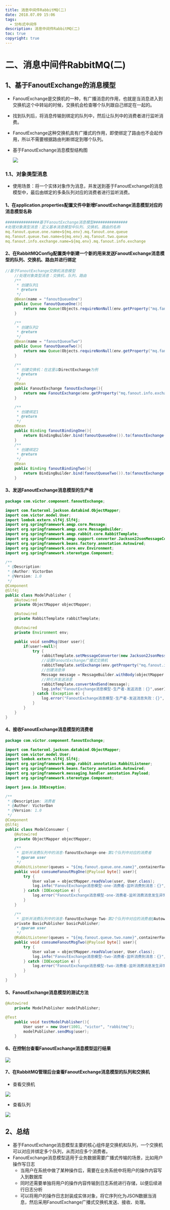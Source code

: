 ```yaml
---
title: 消息中间件RabbitMQ(二)
date: 2018.07.09 15:06
tags:
  - 分布式中间件
description: 消息中间件RabbitMQ(二)
toc: true
copyright: true
---
```


# 二、消息中间件RabbitMQ(二)

## 1、基于FanoutExchange的消息模型

- FanoutExchange是交换机的一种，有广播消息的作用，也就是当消息进入到交换机这个中转站的时候，交换机会检查哪个队列跟自己绑定在一起的。

- 找到队列后，将消息传输到绑定的队列中，然后让队列中的消费者进行监听消费。

- FanoutExchange这种交换机具有广播式的作用，即使绑定了路由也不会起作用，所以不需要根据路由判断绑定到哪个队列。

- 基于FanoutExchange消息模型结构图

  ![](消息中间件RabbitMQ-二/基于FanoutExchange消息模型结构图.jpeg)

### 1.1、对象类型消息

- 使用场景：将一个实体对象作为消息，并发送到基于FanoutExchange的消息模型中，最后由绑定的多条队列对应的消费者进行监听消费。

#### 1、在application.properties配置文件中新增FanoutExchange消息模型对应的消息模型名称

```yaml
###############基于FanoutExchange消息模型###############
#处理对象类型消息：定义基本消息模型中队列、交换机、路由的名称
mq.fanout.queue.one.name=${mq.env}.mq.fanout.one.queue
mq.fanout.queue.two.name=${mq.env}.mq.fanout.two.queue
mq.fanout.info.exchange.name=${mq.env}.mq.fanout.info.exchange
```

#### 2、在RabbitMQConfig配置类中新建一个新的用来发送FanoutExchange消息模型的队列、交换机、路由并进行绑定

```java
//基于FanoutExchange交换机消息模型
    //处理对象类型消息：交换机，队列，路由
    /**
     * 创建队列1
     * @return
     */
    @Bean(name = "fanoutQueueOne")
    public Queue fanoutQueueOne(){
        return new Queue(Objects.requireNonNull(env.getProperty("mq.fanout.queue.one.name")),true);
    }

    /**
     * 创建队列2
     * @return
     */
    @Bean(name = "fanoutQueueTwo")
    public Queue fanoutQueueTwo(){
        return new Queue(Objects.requireNonNull(env.getProperty("mq.fanout.queue.two.name")),true);
    }

    /**
     * 创建交换机：在这里以DirectExchange为例
     * @return
     */
    @Bean
    public FanoutExchange fanoutExchange(){
        return new FanoutExchange(env.getProperty("mq.fanout.info.exchange.name"),true,false);
    }

    /**
     * 创建绑定1
     * @return
     */
    @Bean
    public Binding fanoutBindingOne(){
        return BindingBuilder.bind(fanoutQueueOne()).to(fanoutExchange());
    }
    /**
     * 创建绑定2
     * @return
     */
    @Bean
    public Binding fanoutBindingTwo(){
        return BindingBuilder.bind(fanoutQueueTwo()).to(fanoutExchange());
    }
```

#### 3、发送FanoutExchange消息模型的生产者

```java
package com.victor.component.fanoutExchange;

import com.fasterxml.jackson.databind.ObjectMapper;
import com.victor.model.User;
import lombok.extern.slf4j.Slf4j;
import org.springframework.amqp.core.Message;
import org.springframework.amqp.core.MessageBuilder;
import org.springframework.amqp.rabbit.core.RabbitTemplate;
import org.springframework.amqp.support.converter.Jackson2JsonMessageConverter;
import org.springframework.beans.factory.annotation.Autowired;
import org.springframework.core.env.Environment;
import org.springframework.stereotype.Component;

/**
 * @Description:
 * @Author: VictorDan
 * @Version: 1.0
 */
@Component
@Slf4j
public class ModelPublisher {
    @Autowired
    private ObjectMapper objectMapper;

    @Autowired
    private RabbitTemplate rabbitTemplate;

    @Autowired
    private Environment env;

    public void sendMsg(User user){
        if(user!=null){
            try {
                rabbitTemplate.setMessageConverter(new Jackson2JsonMessageConverter());
                //设置FanoutExchange广播式交换机
                rabbitTemplate.setExchange(env.getProperty("mq.fanout.info.exchange.name"));
                //创建消息体
                Message message = MessageBuilder.withBody(objectMapper.writeValueAsBytes(user)).build();
                //转化并发送消息
                rabbitTemplate.convertAndSend(message);
                log.info("FanoutExchange消息模型-生产者-发送消息：{}",user);
            } catch (Exception e) {
                log.error("FanoutExchange消息模型-生产者-发送消息失败：{}",user,e.fillInStackTrace());
            }
        }
    }
}
```

#### 4、接收FanoutExchange消息模型的消费者

```java
package com.victor.component.fanoutExchange;

import com.fasterxml.jackson.databind.ObjectMapper;
import com.victor.model.User;
import lombok.extern.slf4j.Slf4j;
import org.springframework.amqp.rabbit.annotation.RabbitListener;
import org.springframework.beans.factory.annotation.Autowired;
import org.springframework.messaging.handler.annotation.Payload;
import org.springframework.stereotype.Component;

import java.io.IOException;

/**
 * @Description: 消费者
 * @Author: VictorDan
 * @Version: 1.0
 */
@Component
@Slf4j
public class ModelConsumer {
    @Autowired
    private ObjectMapper objectMapper;

    /**
     * 监听并消费队列中的消息-fanoutExchange-one-第1个队列中对应的消费者
     * @param user
     */
    @RabbitListener(queues = "${mq.fanout.queue.one.name}",containerFactory = "singleListenerContainer")
    public void consumeFanoutMsgOne(@Payload byte[] user){
        try {
            User value = objectMapper.readValue(user, User.class);
            log.info("FanoutExchange消息模型-one-消费者-监听消费到消息：{}",value);
        } catch (IOException e) {
            log.error("FanoutExchange消息模型-one-消费者-监听消费消息发生异常：{}",e.getMessage());
        }
    }

    /**
     * 监听并消费队列中的消息-fanoutExchange-Two-第2个队列中对应的消费者@Autowired
    private BasicPublisher basicPublisher;
     * @param user
     */
    @RabbitListener(queues = "${mq.fanout.queue.two.name}",containerFactory = "singleListenerContainer")
    public void consumeFanoutMsgTwo(@Payload byte[] user){
        try {
            User value = objectMapper.readValue(user, User.class);
            log.info("FanoutExchange消息模型-two-消费者-监听消费到消息：{}",value);
        } catch (IOException e) {
            log.error("FanoutExchange消息模型-two-消费者-监听消费消息发生异常：{}",e.getMessage());
        }
    }
}
```

#### 5、FanoutExchange消息模型的测试方法

```java
@Autowired
    private ModelPublisher modelPublisher;

@Test
    public void testModelPublisher(){
        User user = new User(1001, "victor", "rabbitmq");
        modelPublisher.sendMsg(user);
    }
```

#### 6、在控制台查看FanoutExchange消息模型运行结果

![](消息中间件RabbitMQ-二/控制台查看结果.png)

#### 7、在RabbitMQ管理后台查看FanoutExchange消息模型的队列和交换机

- 查看交换机

![](消息中间件RabbitMQ-二/RabbitMQ管理后台查看交换机.png)

- 查看队列

![](消息中间件RabbitMQ-二/RabbitMQ管理后台查看队列.png)

## 2、总结

- 基于FanoutExchange消息模型主要的核心组件是交换机和队列，一个交换机可以对应并绑定多个队列，从而对应多个消费者。
- FanoutExchange消息模型适用于业务数据需要广播式传输的场景，比如用户操作写日志
  - 当用户在系统中做了某种操作后，需要在业务系统中将用户的操作内容写入到数据库
  - 同时还需要单独将用户的操作内容传输到日志系统进行存储，以便后续进行日志分析
  - 可以将用户的操作日志封装成实体对象，将它序列化为JSON数据当消息，然后采用FanoutExchange广播式交换机发送、接收、处理。